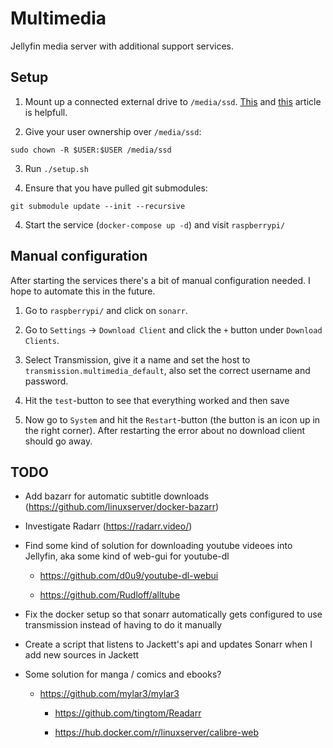 # Multimedia

Jellyfin media server with additional support services.

## Setup

1. Mount up a connected external drive to `/media/ssd`.
[This](https://www.pidramble.com/wiki/benchmarks/external-usb-drives) and [this](https://www.raspberrypi.org/documentation/configuration/external-storage.md) article is helpfull.


2. Give your user ownership over `/media/ssd`:

```
sudo chown -R $USER:$USER /media/ssd
```

3. Run `./setup.sh`

4. Ensure that you have pulled git submodules:

```
git submodule update --init --recursive
```

4. Start the service (`docker-compose up -d`) and visit `raspberrypi/`

## Manual configuration
After starting the services there's a bit of manual configuration needed. I hope to automate this in the future.

1. Go to `raspberrypi/` and click on `sonarr`.

2. Go to `Settings` -> `Download Client` and click the `+` button under `Download Clients`.

3. Select Transmission, give it a name and set the host to `transmission.multimedia_default`, also set the correct username and password.

4. Hit the `test`-button to see that everything worked and then save

5. Now go to `System` and hit the `Restart`-button (the button is an icon up in the right corner). After restarting the error about no download client should go away.

## TODO

- Add bazarr for automatic subtitle downloads (https://github.com/linuxserver/docker-bazarr)

- Investigate Radarr (https://radarr.video/)

- Find some kind of solution for downloading youtube videoes into Jellyfin, aka some kind of web-gui for youtube-dl

  - https://github.com/d0u9/youtube-dl-webui

  - https://github.com/Rudloff/alltube

- Fix the docker setup so that sonarr automatically gets configured to use transmission instead of having to do it manually

- Create a script that listens to Jackett's api and updates Sonarr when I add new sources in Jackett

- Some solution for manga / comics and ebooks?

  - https://github.com/mylar3/mylar3

	- https://github.com/tingtom/Readarr

	- https://hub.docker.com/r/linuxserver/calibre-web
